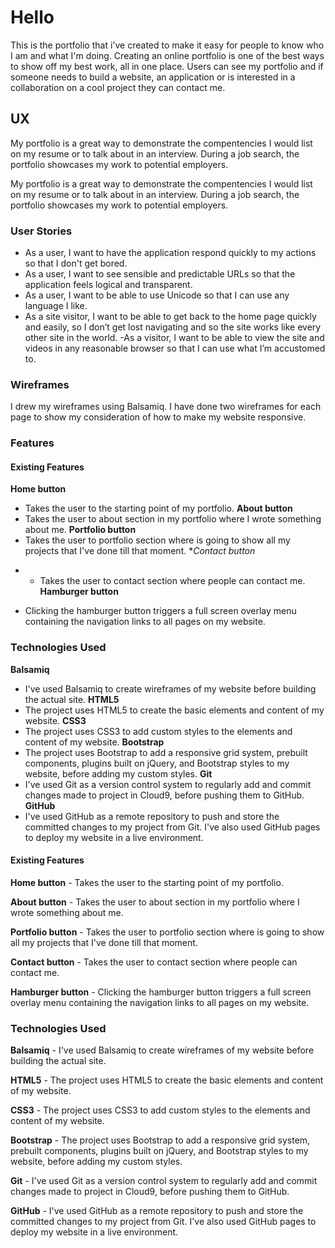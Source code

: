 
# Hello


 This is the portfolio  that  i've created  to make it easy for people to know who  I am and what I'm doing. Creating an online portfolio is one of the best ways to show off my best work, all in one place. Users can see my portfolio and if someone needs to build a website, an application or is interested in a collaboration on a cool project they can contact me.

## UX


My portfolio is a great way to demonstrate the compentencies I would list on my resume or to talk about in an interview. During a job search, the portfolio showcases my work to potential employers. 


My portfolio is a great way to demonstrate the compentencies I would list on my resume or to talk about in an interview. During a job search, the portfolio showcases my work to potential employers. 


### User Stories



- As a user, I want to have the application respond quickly to my actions so that I don't get bored. 
- As a user, I want to see sensible and predictable URLs so that the application feels logical and transparent. 
- As a user, I want to be able to use Unicode so that I can use any language I like.  
- As a site visitor, I want to be able to get back to the home page quickly and easily, so I don’t get lost navigating
and so the site works like every other site in the world.
-As a visitor, I want to be able to view the site and videos in any reasonable browser so that I can use what I’m
accustomed to. 


### Wireframes


I drew my wireframes using Balsamiq. I have done two wireframes for each page to show my consideration of how to make my website responsive.


### Features
#### Existing Features
**Home button**
- Takes the user to the starting point of my portfolio.
**About button**
- Takes the user to about section in my portfolio where I wrote something about me.
**Portfolio button**
- Takes the user to portfolio section where is going to show all my projects that I've done till that moment.
**Contact button*
* - Takes the user to contact section where people  can contact me.
**Hamburger button**
- Clicking the hamburger button triggers a full screen overlay menu containing the navigation links to all pages on my website.

### Technologies Used
**Balsamiq** 
- I've used Balsamiq to create wireframes of my website before building the actual site.
**HTML5**
- The project uses HTML5 to create the basic elements and content of my website.
**CSS3**
- The project uses CSS3 to add custom styles to the elements and content of my website.
**Bootstrap**
- The project uses Bootstrap to add a responsive grid system, prebuilt components, plugins built on jQuery, and Bootstrap styles to my website, before adding my custom styles.
**Git** 
- I've used Git as a version control system to regularly add and commit changes made to project in Cloud9, before pushing them to GitHub.
**GitHub** 
- I've used GitHub as a remote repository to push and store the committed changes to my project from Git. I've also used GitHub pages to deploy my website in a live environment.

#### Existing Features

**Home button** - Takes the user to the starting point of my portfolio.

**About button** - Takes the user to about section in my portfolio where I wrote something about me.

**Portfolio button** - Takes the user to portfolio section where is going to show all my projects that I've done till that moment.

**Contact button** - Takes the user to contact section where people  can contact me.

**Hamburger button** - Clicking the hamburger button triggers a full screen overlay menu containing the navigation links to all pages on my website.

### Technologies Used
**Balsamiq** - I've used Balsamiq to create wireframes of my website before building the actual site.

**HTML5** - The project uses HTML5 to create the basic elements and content of my website.

**CSS3** - The project uses CSS3 to add custom styles to the elements and content of my website.

**Bootstrap** - The project uses Bootstrap to add a responsive grid system, prebuilt components, plugins built on jQuery, and Bootstrap styles to my website, before adding my custom styles.

**Git**  - I've used Git as a version control system to regularly add and commit changes made to project in Cloud9, before pushing them to GitHub.

**GitHub** - I've used GitHub as a remote repository to push and store the committed changes to my project from Git. I've also used GitHub pages to deploy my website in a live environment.
